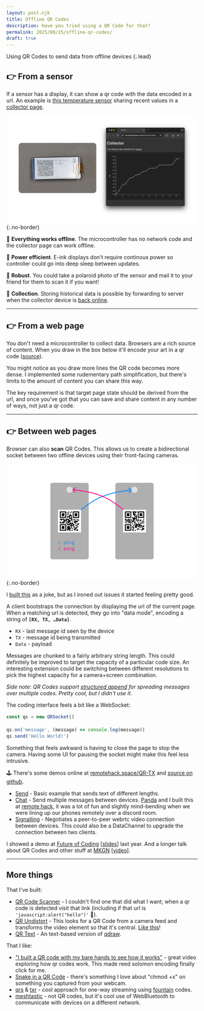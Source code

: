 ```yaml
---
layout: post.njk
title: Offline QR Codes
description: Have you tried using a QR Code for that?
permalink: 2025/08/15/offline-qr-codes/
draft: true
---
```


Using QR Codes to send data from offline devices
{:.lead}

## 👉 From a sensor

If a sensor has a display, it can show a qr code with the data encoded in a url. An example is [this temperature sensor][sensor] sharing recent values in a [collector page][sensor_values].

![A Pi Pico + e-ink display linking to a web page that shows a graph of values](/img/offline-collector.png){:.no-border}

🛜 **Everything works offline**. The microcontroller has no network code and the collector page can work offline.

🔋 **Power efficient**. E-ink displays don't require continous power so controller could go into deep sleep between updates.

🔨 **Robust**. You could take a polaroid photo of the sensor and mail it to your friend for them to scan it if you want!

💾 **Collection**. Storing historical data is possible by forwarding to server when the collector device is [back online][background sync].

---

## 👉 From a web page

You don't need a microcontroller to collect data. Browsers are a rich source of content. When you draw in the box below it'll encode your art in a qr code ([source][qdraw]).

<div class="qdraw" data-target="https://benjaminbenben.com/qdraw/">
  <canvas class="qdraw-paint" width="1024" height="1024"></canvas>
  <a href="#" class="qdraw-link" target="_blank">
    <canvas class="qdraw-qr" width="100" height="100"></canvas>
  </a>
  <script src="/js/qdraw.js"></script>
  <script>
    document.querySelector('.qdraw-paint').addEventListener('touchstart', e => e.preventDefault())
  </script>
</div>

You might notice as you draw more lines the QR code becomes more dense. I implemented some rudementary path simplification, but there's limits to the amount of content you can share this way.

The key requirement is that target page state should be derived from the url, and once you've got that you can save and share content in any number of ways, not just a qr code.

---

## 👉 Between web pages

Browser can also **scan** QR Codes. This allows us to create a bidirectional socket between two offline devices using their front-facing cameras.

![QR Socket Demo](/img/qr-socket.svg){:.no-border}

I [built this][QRSocket] as a joke, but as I ironed out issues it started feeling pretty good.

A client bootstraps the connection by displaying the url of the current page.  When a matching url is detected, they go into "data mode", encoding a string of **`[RX, TX, …Data]`**.

- `RX` - last message id seen by the device
- `TX` - message id being transmitted
- `Data` - payload

Messages are chunked to a fairly arbitrary string length.  This could definitely be improved to target the capacity of a particular code size. An interesting extension could be switching between different resolutions to pick the highest capacity for a camera+screen combination.

_Side note: QR Codes support [structured append] for spreading messages over multiple codes. Pretty cool, but I didn't use it._

The coding interface feels a bit like a WebSocket:

```js
const qs = new QRSocket()

qs.on('message', (message) => console.log(message))
qs.send('Hello World!')
```

Something that feels awkward is having to close the page to stop the camera.  Having some UI for pausing the socket might make this feel less intrusive.

🕹️ There's some demos online at [remotehack.space/QR-TX][QRSocket] and [source on github][source].

- [Send](https://remotehack.space/QR-TX/?demo=send) - Basic example that sends text of different lengths.
- [Chat](https://remotehack.space/QR-TX/?demo=chat) - Send multiple messages between devices. [Panda] and I built this at [remote hack], it was a lot of fun and slightly mind-bending when we were lining up our phones remotely over a discord room.
- [Signalling](https://remotehack.space/QR-TX/?demo=signal) - Negotiates a peer-to-peer webrtc video connection between devices. This could also be a DataChannel to upgrade the connection between two clients.

I showed a demo at [Future of Coding][foclondon] [[slides][foc slides]] last year. And a longer talk about QR Codes and other stuff at [MKGN][mkgn50] [[video][mkgn video]].

---

## More things

That I've built:

- [QR Code Scanner](https://benjaminbenben.com/qr/) - I couldn't find one that did what I want; when a qr code is detected visit that link (including if that url is `'javascript:alert("hello")'` 😬).
- [QR Undistort](https://benjaminbenben.com/flatten/live.html) - This looks for a QR Code from a camera feed and transforms the video element so that it's central. [Like this](/img/qr-undistort.jpg)!
- [QR Text](https://benjaminbenben.com/qtext/) - An text-based version of [qdraw].

That I like:

- ["I built a QR code with my bare hands to see how it works"][veritasium] - great video exploring how qr codes work. This made reed solomon encoding finally click for me.
- [Snake in a QR Code][snake-bin] - there's something I love about "chmod +x" on something you captured from your webcam.
- [qrs] & [txr] - cool approach for one-way streaming using [fountain] codes.
- [meshtastic] - not QR codes, but it's cool use of WebBluetooth to communicate with devices on a different network.

[background sync]: https://developer.mozilla.org/en-US/docs/Web/API/Background_Synchronization_API
[Panda]: https://www.ticklethepanda.dev/
[QRSocket]: https://remotehack.space/QR-TX/
[source]: https://github.com/remotehack/QR-TX
[hacked]: https://remotehack.space/
[sensor]: https://github.com/benfoxall/sensor
[sensor_values]: https://benjaminbenben.com/sensor/?d=905,904,902,902,900,900,899,899,898,898,897,897,897,896,896,896,896,896,894,894&c=35
[qdraw]: https://github.com/benfoxall/qdraw
[barcode]: https://developer.mozilla.org/en-US/docs/Web/API/Barcode_Detection_API
[media]: https://developer.mozilla.org/en-US/docs/Web/API/MediaStream
[qrs]: https://github.com/qifi-dev/qrs
[txr]: https://github.com/divan/txqr
[fountain]: https://divan.dev/posts/fountaincodes/
[structured append]: https://ozeki.hu/p_3465-qr-code-encoding.html#:~:text=0011-,Structured%20append
[foc slides]: https://benjaminbenben.com/assets/slides/qrtx.pdf
[mkgn video]: https://www.youtube.com/watch?v=mJnzN8pd8Gc
[mkgn50]: https://mkgeeknight.co.uk/events/mkgn-50#Ben
[CRDT]: https://en.wikipedia.org/wiki/Conflict-free_replicated_data_type
[foclondon]: https://lu.ma/foclondon
[gopro]: https://gopro.github.io/labs/control/custom/
[veritasium]: https://www.youtube.com/watch?v=w5ebcowAJD8
[snake-bin]: https://www.youtube.com/watch?v=ExwqNreocpg
[remote hack]: https://remotehack.space
[meshtastic]: https://meshtastic.org/
